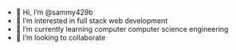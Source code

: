 - 👋 Hi, I’m @sammy429b
- 👀 I’m interested in full stack web development
- 🌱 I’m currently learning computer computer science engineering
- 💞️ I’m looking to collaborate

<!---
sammy429b/sammy429b is a ✨ special ✨ repository because its `README.md` (this file) appears on your GitHub profile.
You can click the Preview link to take a look at your changes.
--->
